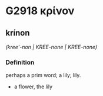 # G2918 κρίνον

## krínon

_(kree'-non | KREE-none | KREE-none)_

### Definition

perhaps a prim word; a lily; lily.

- a flower, the lily

